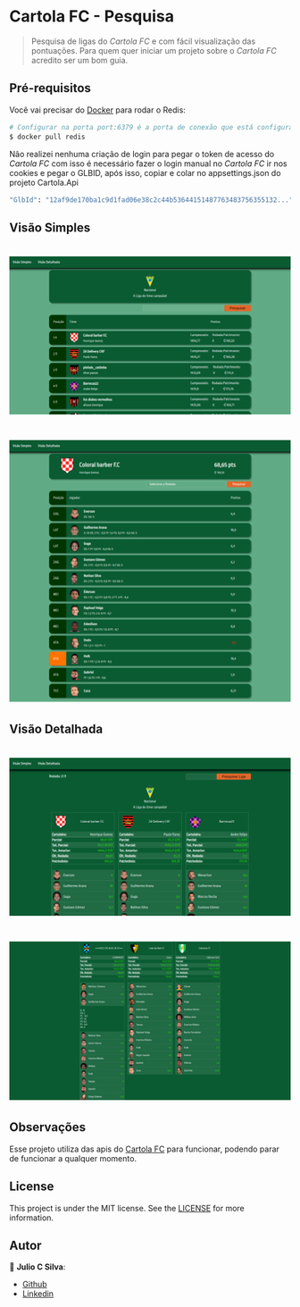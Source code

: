 # Cartola FC - Pesquisa
> Pesquisa de ligas do _Cartola FC_ e com fácil visualização das pontuações. Para quem quer iniciar um projeto sobre o _Cartola FC_ acredito ser um bom guia.

## Pré-requisitos

Você vai precisar do [Docker](https://hub.docker.com) para rodar o Redis:
```bash
# Configurar na porta port:6379 é a porta de conexão que está configurada no appsettings.json
$ docker pull redis
```

Não realizei nenhuma criação de login para pegar o token de acesso do _Cartola FC_ com isso é necessário fazer o login manual no _Cartola FC_ ir nos cookies e pegar o GLBID, após isso, copiar e colar no appsettings.json do projeto Cartola.Api
```bash
"GlbId": "12af9de170ba1c9d1fad06e38c2c44b53644151487763483756355132..."
```

## Visão Simples
<h1 align="center">
  <img alt="LigaSimples" title="Liga Simples" src="./assets/images/screenshot-localhost_44368-2021.09.20-00_40_34.png" />
</h1>

<h1 align="center">
  <img alt="DetalheTime" title="Detalhe Time" src="./assets/images/screenshot-localhost_44368-2021.09.20-00_40_56.png" />
</h1>

## Visão Detalhada
<h1 align="center">
  <img alt="LigaDethada" title="Liga Detalhada" src="./assets/images/screenshot-localhost_44368-2021.09.20-00_42_16.png" />
</h1>

<h1 align="center">
  <img alt="DetalheTime" title="Detalhe Time" src="./assets/images/screenshot-localhost_44368-2021.09.20-00_45_15.png" />
</h1>

## Observações
Esse projeto utiliza das apis do [Cartola FC](https://cartolafc.globo.com/) para funcionar, podendo parar de funcionar a qualquer momento.

## License
This project is under the MIT license. See the [LICENSE](https://github.com/lukemorales/rocketshoes-react-native/blob/master/LICENSE) for more information.

## Autor
:bust_in_silhouette: __Julio C Silva__:
* [Github](https://github.com/JULIOCSILVA)
* [Linkedin](https://www.linkedin.com/in/julio-cesar-da-silva-a097b16a/)
